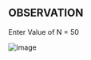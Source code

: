 ## OBSERVATION

Enter Value of N = 50

![image](https://github.com/user-attachments/assets/6abf1ac5-0914-4e5a-b6e8-9437a86dfc4b)
